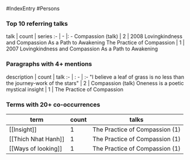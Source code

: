 #IndexEntry #Persons

### Top 10 referring talks
talk | count | series
:- | - |: -
<a data-href="Compassion (talk)" class="internal-link">Compassion (talk)</a> | 2 | <a data-href="2008 Lovingkindness and Compassion As a Path to Awakening" class="internal-link">2008 Lovingkindness and Compassion As a Path to Awakening</a>
<a data-href="The Practice of Compassion" class="internal-link">The Practice of Compassion</a> | 1 | <a data-href="2007 Lovingkindness and Compassion As a Path to Awakening" class="internal-link">2007 Lovingkindness and Compassion As a Path to Awakening</a>

### Paragraphs with 4+ mentions
description | count | talk
:- | : - | :-
<a aria-label-position="top" aria-label="Compassion (talk) > I believe a leaf of grass is no less than the journey-work of the stars" data-href="Compassion (talk)#I believe a leaf of grass is no less than the journey-work of the stars" class="internal-link">&quot;I believe a leaf of grass is no less than the journey-work of the stars&quot;</a> | 2 | <a data-href="Compassion (talk)" class="internal-link">Compassion (talk)</a>
<a aria-label-position="top" aria-label="The Practice of Compassion > Oneness is a poetic mystical insight" data-href="The Practice of Compassion#Oneness is a poetic mystical insight" class="internal-link">Oneness is a poetic mystical insight</a> | 1 | <a data-href="The Practice of Compassion" class="internal-link">The Practice of Compassion</a>

### Terms with 20+ co-occurrences
term | count | talks
-|-|-
[[Insight]] | 1 | <span class="counts"><a data-href="The Practice of Compassion" class="internal-link">The Practice of Compassion</a> (1)</span> 
[[Thich Nhat Hanh]] | 1 | <span class="counts"><a data-href="The Practice of Compassion" class="internal-link">The Practice of Compassion</a> (1)</span> 
[[Ways of looking]] | 1 | <span class="counts"><a data-href="The Practice of Compassion" class="internal-link">The Practice of Compassion</a> (1)</span> 

